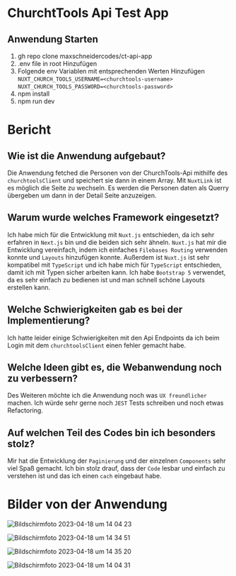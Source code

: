 # ChurchtTools Api Test App

## Anwendung Starten

1. gh repo clone maxschneidercodes/ct-api-app
2. .env file in root Hinzufügen
3. Folgende env Variablen mit entsprechenden Werten Hinzufügen 
`NUXT_CHURCH_TOOLS_USERNAME=<churchtools-username>`
`NUXT_CHURCH_TOOLS_PASSWORD=<churchtools-password>`
4. npm install
5. npm run dev


# Bericht
## Wie ist die Anwendung aufgebaut?
Die Anwendung fetched die Personen von der ChurchTools-Api mithilfe des `churchtoolsClient` und speichert sie dann in einem Array.
Mit `NuxtLink` ist es möglich die Seite zu wechseln. Es werden die Personen daten als Querry übergeben um dann in der Detail Seite anzuzeigen.


## Warum wurde welches Framework eingesetzt?
Ich habe mich für die Entwicklung mit `Nuxt.js` entschieden, da ich sehr erfahren in `Next.js` bin und die beiden sich sehr ähneln.
`Nuxt.js` hat mir die Entwicklung vereinfach, indem ich einfaches `Filebases Routing` verwenden konnte und `Layouts` hinzufügen konnte.
Außerdem ist `Nuxt.js` ist sehr kompatibel mit `TypeScript` und ich habe mich für `TypeScript` entschieden, damit ich mit Typen sicher arbeiten kann.
Ich habe `Bootstrap 5` verwendet, da es sehr einfach zu bedienen ist und man schnell schöne Layouts erstellen kann.


## Welche Schwierigkeiten gab es bei der Implementierung?
Ich hatte leider einige Schwierigkeiten mit den Api Endpoints da ich beim Login mit dem `churchtoolsClient` einen fehler gemacht habe.

## Welche Ideen gibt es, die Webanwendung noch zu verbessern?
Des Weiteren möchte ich die Anwendung noch was `UX freundlicher` machen.
Ich würde sehr gerne noch `JEST` Tests schreiben und noch etwas Refactoring.


## Auf welchen Teil des Codes bin ich besonders stolz?
Mir hat die Entwicklung der `Paginierung` und der einzelnen `Components` sehr viel Spaß gemacht.
Ich bin stolz drauf, dass der `Code` lesbar und einfach zu verstehen ist und das ich einen `cach` eingebaut habe.



# Bilder von der Anwendung

![Bildschirmfoto 2023-04-18 um 14 04 23](https://user-images.githubusercontent.com/45995648/232779478-3f76ba1e-e701-4e47-b45b-b07e287644b6.png)

![Bildschirmfoto 2023-04-18 um 14 34 51](https://user-images.githubusercontent.com/45995648/232779607-59ffa510-2eac-42e5-ae29-e198f62aef78.png)

![Bildschirmfoto 2023-04-18 um 14 35 20](https://user-images.githubusercontent.com/45995648/232779455-e512d70f-a92a-46c7-952b-e57531e2471b.png)

![Bildschirmfoto 2023-04-18 um 14 04 31](https://user-images.githubusercontent.com/45995648/232779629-1199daaa-229e-4367-97b0-3b078e1f0123.png)

